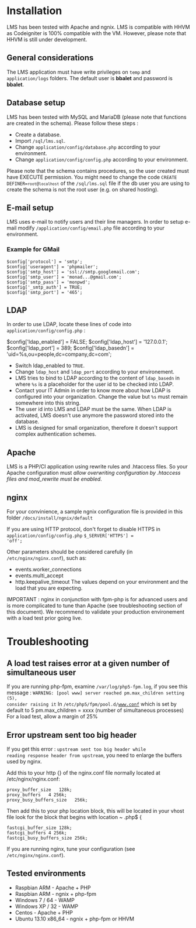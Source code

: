 # Installation

LMS has been tested with Apache and ngnix.
LMS is compatible with HHVM as Codeigniter is 100% compatible with the VM. 
However, please note that HHVM is still under development.

## General considerations

The LMS application must have write privileges on <code>temp</code> and <code>application/logs</code> folders. 
The default user is **bbalet** and password is **bbalet**.

## Database setup

LMS has been tested with MySQL and MariaDB (please note that functions are created in the schema). Please follow these steps :
* Create a database.
* Import <code>/sql/lms.sql</code>.
* Change <code>application/config/database.php</code> according to your environment.
* Change <code>application/config/config.php</code> according to your environment.

Please note that the schema contains procedures, so the user created must have EXECUTE permission.
You might need to change the code <code>CREATE DEFINER=`root`@`localhost`</code> of the <code>/sql/lms.sql</code> file if the db user you are using to create the schema is not the root user (e.g. on shared hosting).

## E-mail setup

LMS uses e-mail to notify users and their line managers. In order to setup e-mail modify 
<code>/application/config/email.php</code> file according to your environment.

### Example for GMail

    $config['protocol'] = 'smtp';
    $config['useragent'] = 'phpmailer';
    $config['smtp_host'] = 'ssl://smtp.googlemail.com';
    $config['smtp_user'] = 'monad...@gmail.com';
    $config['smtp_pass'] = 'monpwd';
    $config['_smtp_auth'] = TRUE;
    $config['smtp_port'] = '465';

## LDAP

In order to use LDAP, locate these lines of code into <code>application/config/config.php</code> :

   $config['ldap_enabled'] = FALSE;
   $config['ldap_host'] = '127.0.0.1';
   $config['ldap_port'] = 389;
   $config['ldap_basedn'] = 'uid=%s,ou=people,dc=company,dc=com';

* Switch ldap_enabled to <code>TRUE</code>.
* Change <code>ldap_host</code> and <code>ldap_port</code> according to your environement.
* LMS tries to bind to LDAP according to the content of <code>ldap_basedn</code> in where <code>%s</code> is a placeholder for the user id to be checked into LDAP.
* Contact your IT Admin in order to know more about how LDAP is configured into your organization. Change the value but <code>%s</code> must remain somewhere into this string.
* The user id into LMS and LDAP must be the same. When LDAP is activated, LMS doesn't use anymore the password stored into the database.
* LMS is designed for small organization, therefore it doesn't support complex authentication schemes.

## Apache

LMS is a PHP/CI application using rewrite rules and .htaccess files. 
So your Apache configuration must *allow overwriting configuration by .htaccess files and mod_rewrite must be enabled*.

## nginx

For your convinience, a sample ngnix configuration file is provided in this folder
<code>/docs/install/ngnix/default</code>

If you are using HTTP protocol, don't forget to disable HTTPS in <code>application/config/config.php</code>
<code>$_SERVER['HTTPS'] = 'off';</code>

Other parameters should be considered carefully (in <code>/etc/nginx/nginx.conf</code>), such as:
* events.worker_connections
* events.multi_accept
* http.keepalive_timeout
The values depend on your environment and the load that you are expecting.

IMPORTANT : nginx in conjunction with fpm-php is for advanced users and is more complicated to tune than Apache (see troubleshooting section of this document).
We recommend to validate your production environement with a load test prior going live.

# Troubleshooting

## A load test raises error at a given number of simultaneous user

If you are running php-fpm, examine <code>/var/log/php5-fpm.log</code>, if you see this message :
<code>WARNING: [pool www] server reached pm.max_children setting (5), consider raising it</code>
In <code>/etc/php5/fpm/pool.d/www.conf</code> which is set by default to 5
pm.max_children = xxxx (number of simultaneous processes)
For a load test, allow a margin of 25%

## Error upstream sent too big header

If you get this error : <code>upstream sent too big header while reading response header from upstream</code>, you need to enlarge the buffers used by nginx.

Add this to your http {} of the nginx.conf file normally located at /etc/nginx/nginx.conf:

    proxy_buffer_size   128k;
    proxy_buffers   4 256k;
    proxy_busy_buffers_size   256k;

Then add this to your php location block, this will be located in your vhost file look for the block that begins with location ~ .php$ {

    fastcgi_buffer_size 128k;
    fastcgi_buffers 4 256k;
    fastcgi_busy_buffers_size 256k;

If you are running nginx, tune your configuration (see <code>/etc/nginx/nginx.conf</code>).

## Tested environments

* Raspbian ARM - Apache + PHP
* Raspbian ARM - ngnix + php-fpm
* Windows 7 / 64 - WAMP
* Windows XP / 32 - WAMP
* Centos - Apache + PHP
* Ubuntu 13.10 x86_64 - ngnix + php-fpm or HHVM
